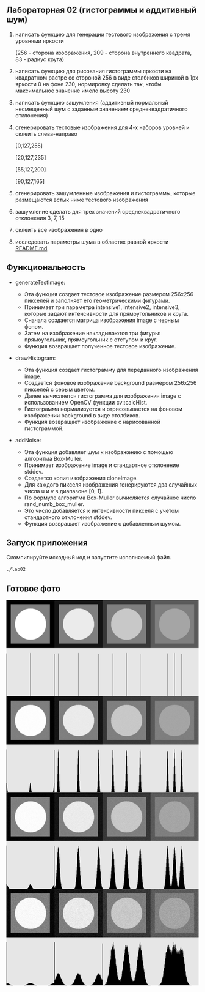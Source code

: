 ## Лабораторная 02 (гистограммы и аддитивный шум)
1. написать функцию для генерации тестового изображения с тремя уровнями яркости

	(256 - сторона изображения, 209 - сторона внутреннего квадрата, 83 - радиус круга)
2. написать функцию для рисования гистограммы яркости на квадратном растре со стороной 256 в виде столбиков шириной в 1px яркости 0 на фоне 230, нормировку сделать так, чтобы максимальное значение имело высоту 230
3. написать функцию зашумления (аддитивный нормальный несмещенный шум с заданным значением среднеквадратичного отклонения)
4. сгенерировать тестовые изображения для 4-х наборов уровней и склеить слева-направо

	[0,127,255]

	[20,127,235]

	[55,127,200]

	[90,127,165]
5. сгенерировать зашумленные изображения и гистограммы, которые размещаются встык ниже тестового изображения
6. зашумление сделать для трех значений среднеквадратичного отклонения 3, 7, 15
7. склеить все изображения в одно
8. исследовать параметры шума в областях равной яркости
[README.md](README.md)
## Функциональность

- generateTestImage:

  - Эта функция создает тестовое изображение размером 256x256 пикселей и заполняет его геометрическими фигурами.
  - Принимает три параметра intensive1, intensive2, intensive3, которые задают интенсивности для прямоугольников и круга.
  - Сначала создается матрица изображения image с черным фоном.
  - Затем на изображение накладываются три фигуры: прямоугольник, прямоугольник с отступом и круг.
  - Функция возвращает полученное тестовое изображение.

- drawHistogram:

  - Эта функция создает гистограмму для переданного изображения image.
  - Создается фоновое изображение background размером 256x256 пикселей с серым цветом.
  - Далее вычисляется гистограмма для изображения image с использованием OpenCV функции cv::calcHist.
  - Гистограмма нормализуется и отрисовывается на фоновом изображении background в виде столбиков.
  - Функция возвращает изображение с нарисованной гистограммой.
- addNoise:

  - Эта функция добавляет шум к изображению с помощью алгоритма Box-Muller.
  - Принимает изображение image и стандартное отклонение stddev.
  - Создается копия изображения cloneImage.
  - Для каждого пикселя изображения генерируются два случайных числа u и v в диапазоне [0, 1].
  - По формуле алгоритма Box-Muller вычисляется случайное число rand_numb_box_muller.
  - Это число добавляется к интенсивности пикселя с учетом стандартного отклонения stddev.
  - Функция возвращает изображение с добавленным шумом.

## Запуск приложения

Скомпилируйте исходный код и запустите исполняемый файл.

```bash
./lab02

```

## Готовое фото
![lab02.jpg](../lab01/images/lab02.png)